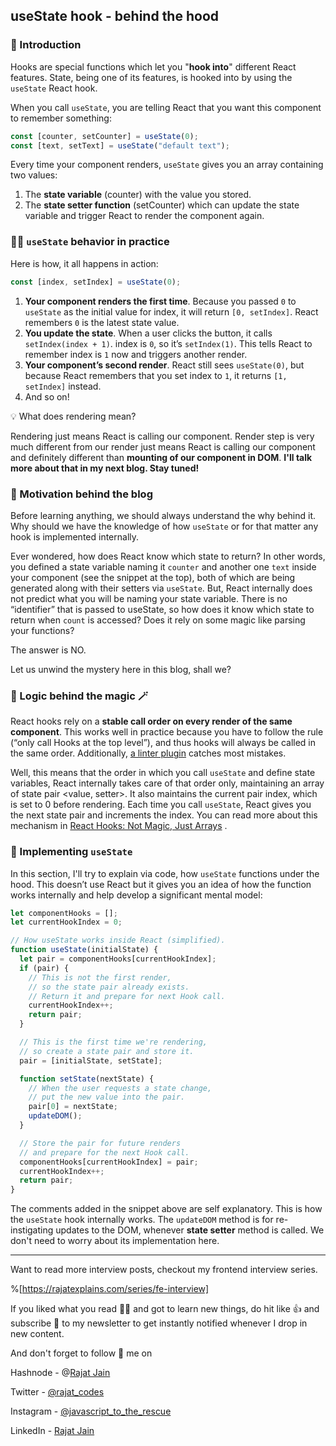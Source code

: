 ## useState hook - behind the hood

### 🍾 Introduction
Hooks are special functions which let you "**hook into**" different React features. State, being one of its features, is hooked into by using the `useState` React hook.

When you call `useState`, you are telling React that you want this component to remember something:

```javascript
const [counter, setCounter] = useState(0);
const [text, setText] = useState("default text");
```
Every time your component renders, `useState` gives you an array containing two values:

1. The **state variable** (counter) with the value you stored.
1. The **state setter function** (setCounter) which can update the state variable and trigger React to render the component again.

### 🧑‍💻 `useState` behavior in practice
Here is how, it all happens in action:
```javascript
const [index, setIndex] = useState(0);
```
1. **Your component renders the first time**. Because you passed `0` to `useState` as the initial value for index, it will return `[0, setIndex]`. React remembers `0` is the latest state value.
1. **You update the state**. When a user clicks the button, it calls `setIndex(index + 1)`. index is `0`, so it’s `setIndex(1)`. This tells React to remember index is `1` now and triggers another render.
1. **Your component’s second render**. React still sees `useState(0)`, but because React remembers that you set index to `1`, it returns `[1, setIndex]` instead.
1. And so on!



> 
💡 What does rendering mean?
>
Rendering just means React is calling our component. Render step is very much different from our render just means React is calling our component and definitely different than **mounting of our component in DOM**. **I'll talk more about that in my next blog. Stay tuned!**

### 🚀 Motivation behind the blog
Before learning anything, we should always understand the why behind it. Why should we have the knowledge of how `useState` or for that matter any hook is implemented internally.

Ever wondered, how does React know which state to return? In other words, you defined a state variable naming it `counter` and another one `text` inside your component (see the snippet at the top), both of which are being generated along with their setters via `useState`. But, React internally does not predict what you will be naming your state variable. There is no “identifier” that is passed to useState, so how does it know which state to return when `count` is accessed? Does it rely on some magic like parsing your functions? 

The answer is NO.

Let us unwind the mystery here in this blog, shall we?

### 🧠 Logic behind the magic 🪄
React hooks rely on a **stable call order on every render of the same component**. This works well in practice because you have to follow the rule (“only call Hooks at the top level”), and thus hooks will always be called in the same order. Additionally,  [a linter plugin](https://www.npmjs.com/package/eslint-plugin-react-hooks)  catches most mistakes.

Well, this means that the order in which you call `useState` and define state variables, React internally takes care of that order only, maintaining an array of state pair <value, setter>. It also maintains the current pair index, which is set to 0 before rendering. Each time you call `useState`, React gives you the next state pair and increments the index. You can read more about this mechanism in  [React Hooks: Not Magic, Just Arrays](https://medium.com/@ryardley/react-hooks-not-magic-just-arrays-cd4f1857236e) .

### 💪 Implementing `useState`
In this section, I'll try to explain via code, how `useState` functions under the hood. This doesn’t use React but it gives you an idea of how the function works internally and help develop a significant mental model:

```javascript
let componentHooks = [];
let currentHookIndex = 0;

// How useState works inside React (simplified).
function useState(initialState) {
  let pair = componentHooks[currentHookIndex];
  if (pair) {
    // This is not the first render,
    // so the state pair already exists.
    // Return it and prepare for next Hook call.
    currentHookIndex++;
    return pair;
  }

  // This is the first time we're rendering,
  // so create a state pair and store it.
  pair = [initialState, setState];

  function setState(nextState) {
    // When the user requests a state change,
    // put the new value into the pair.
    pair[0] = nextState;
    updateDOM();
  }

  // Store the pair for future renders
  // and prepare for the next Hook call.
  componentHooks[currentHookIndex] = pair;
  currentHookIndex++;
  return pair;
}
```

The comments added in the snippet above are self explanatory. This is how the `useState` hook internally works. The `updateDOM` method is for re-instigating updates to the DOM, whenever **state setter** method is called. We don't need to worry about its implementation here.

<hr></hr>

Want to read more interview posts, checkout my frontend interview series.

%[https://rajatexplains.com/series/fe-interview]

If you liked what you read 🧑‍🏫 and got to learn new things, do hit like 👍 and subscribe 🔖 to my newsletter to get instantly notified whenever I drop in new content.

And don't forget to follow 🚀 me on

Hashnode - @[Rajat Jain](@rajatexplains)

Twitter - [@rajat_codes](https://twitter.com/rajat_codes)

Instagram - [@javascript_to_the_rescue](https://instagram.com/javascript_to_the_rescue)

LinkedIn - [Rajat Jain](https://www.linkedin.com/in/rajatjain-21/)
